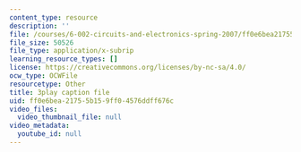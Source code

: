 ```yaml
---
content_type: resource
description: ''
file: /courses/6-002-circuits-and-electronics-spring-2007/ff0e6bea21755b159ff04576ddff676c_COdQmA9g9S8.vtt
file_size: 50526
file_type: application/x-subrip
learning_resource_types: []
license: https://creativecommons.org/licenses/by-nc-sa/4.0/
ocw_type: OCWFile
resourcetype: Other
title: 3play caption file
uid: ff0e6bea-2175-5b15-9ff0-4576ddff676c
video_files:
  video_thumbnail_file: null
video_metadata:
  youtube_id: null
---
```

